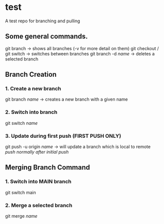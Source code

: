 # test
A test repo for branching and pulling

## Some general commands.
git branch -> shows all branches (-v for more detail on them)
git checkout / git switch -> switches between branches
git branch -d *name* -> deletes a selected branch

## Branch Creation
### 1. Create a new branch
git branch *name* -> creates a new branch with a given name

### 2. Switch into branch
git switch *name*

### 3. Update during first push (FIRST PUSH ONLY)
git push -u origin *name* -> will update a branch which is local to remote
*push normally after initial push*

## Merging Branch Command
### 1. Switch into MAIN branch
git switch main

### 2. Merge a selected branch
git merge *name*